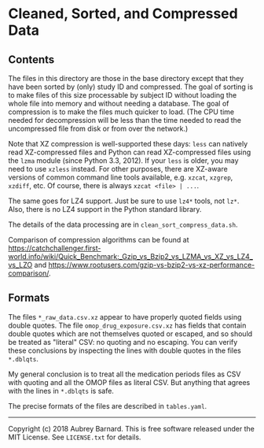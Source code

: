 Cleaned, Sorted, and Compressed Data
====================================


Contents
--------

The files in this directory are those in the base directory except that
they have been sorted by (only) study ID and compressed.  The goal of
sorting is to make files of this size processable by subject ID without
loading the whole file into memory and without needing a database.  The
goal of compression is to make the files much quicker to load.  (The CPU
time needed for decompression will be less than the time needed to read
the uncompressed file from disk or from over the network.)

Note that XZ compression is well-supported these days: `less` can
natively read XZ-compressed files and Python can read XZ-compressed
files using the `lzma` module (since Python 3.3, 2012).  If your `less`
is older, you may need to use `xzless` instead.  For other purposes,
there are XZ-aware versions of common command line tools available,
e.g. `xzcat`, `xzgrep`, `xzdiff`, etc.  Of course, there is always
`xzcat <file> | ...`.

The same goes for LZ4 support.  Just be sure to use `lz4*` tools, not
`lz*`.  Also, there is no LZ4 support in the Python standard library.

The details of the data processing are in `clean_sort_compress_data.sh`.

Comparison of compression algorithms can be found at
https://catchchallenger.first-world.info/wiki/Quick_Benchmark:_Gzip_vs_Bzip2_vs_LZMA_vs_XZ_vs_LZ4_vs_LZO
and
https://www.rootusers.com/gzip-vs-bzip2-vs-xz-performance-comparison/.


Formats
-------

The files `*_raw_data.csv.xz` appear to have properly quoted fields
using double quotes.  The file `omop_drug_exposure.csv.xz` has fields
that contain double quotes which are not themselves quoted or escaped,
and so should be treated as "literal" CSV: no quoting and no escaping.
You can verify these conclusions by inspecting the lines with double
quotes in the files `*.dblqts`.

My general conclusion is to treat all the medication periods files as
CSV with quoting and all the OMOP files as literal CSV.  But anything
that agrees with the lines in `*.dblqts` is safe.

The precise formats of the files are described in `tables.yaml`.


-----

Copyright (c) 2018 Aubrey Barnard.  This is free software released under
the MIT License.  See `LICENSE.txt` for details.
